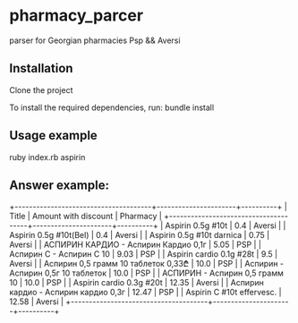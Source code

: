 # pharmacy_parcer
parser for Georgian pharmacies Psp && Aversi

## Installation

Clone the project 

To install the required dependencies, run:
bundle install

## Usage example
ruby index.rb aspirin

## Answer example:

+--------------------------------------+----------------------+----------+
| Title                                | Amount with discount | Pharmacy |
+--------------------------------------+----------------------+----------+
| Aspirin 0.5g #10t                    | 0.4                  | Aversi   |
| Aspirin 0.5g #10t(Bel)               | 0.4                  | Aversi   |
| Aspirin 0.5g #10t darnica            | 0.75                 | Aversi   |
| АСПИРИН КАРДИО - Аспирин Кардио 0,1г | 5.05                 | PSP      |
| Аспирин С - Аспирин С 10             | 9.03                 | PSP      |
| Aspirin cardio 0.1g #28t             | 9.5                  | Aversi   |
| Аспирин 0,5 грамм 10 таблеток 0,33₾  | 10.0                 | PSP      |
| Аспирин - Аспирин 0,5г 10 таблеток   | 10.0                 | PSP      |
| АСПИРИН - Аспирин 0,5 грамм 10       | 10.0                 | PSP      |
| Aspirin cardio 0.3g #20t             | 12.35                | Aversi   |
| Аспирин кардио - Аспирин кардио 0,3г | 12.47                | PSP      |
| Aspirin C #10t effervesc.            | 12.58                | Aversi   |
+--------------------------------------+----------------------+----------+


